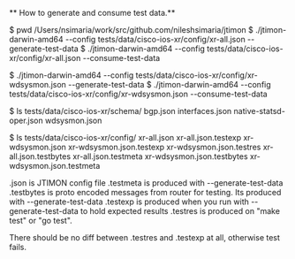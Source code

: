 ** How to generate and consume test data.**

$ pwd
/Users/nsimaria/work/src/github.com/nileshsimaria/jtimon
$ ./jtimon-darwin-amd64 --config tests/data/cisco-ios-xr/config/xr-all.json --generate-test-data
$ ./jtimon-darwin-amd64 --config tests/data/cisco-ios-xr/config/xr-all.json --consume-test-data

$ ./jtimon-darwin-amd64 --config tests/data/cisco-ios-xr/config/xr-wdsysmon.json --generate-test-data
$ ./jtimon-darwin-amd64 --config tests/data/cisco-ios-xr/config/xr-wdsysmon.json --consume-test-data

$ ls tests/data/cisco-ios-xr/schema/
bgp.json                interfaces.json         native-statsd-oper.json wdsysmon.json

$ ls tests/data/cisco-ios-xr/config/
xr-all.json                xr-all.json.testexp        xr-wdsysmon.json           xr-wdsysmon.json.testexp   xr-wdsysmon.json.testres
xr-all.json.testbytes      xr-all.json.testmeta       xr-wdsysmon.json.testbytes xr-wdsysmon.json.testmeta

.json is JTIMON config file
.testmeta is produced with --generate-test-data
.testbytes is proto encoded messages from router for testing. Its produced with --generate-test-data
.testexp is produced when you run with --generate-test-data to hold expected results
.testres is produced on "make test" or "go test".

There should be no diff between .testres and .testexp at all, otherwise test fails. 

